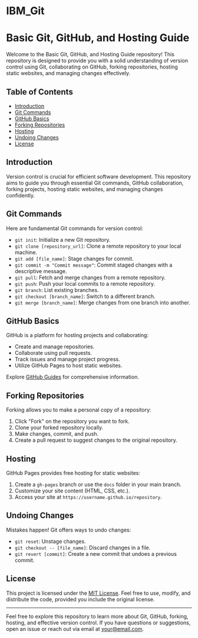 # IBM_Git
# Basic Git, GitHub, and Hosting Guide

Welcome to the Basic Git, GitHub, and Hosting Guide repository! This repository is designed to provide you with a solid understanding of version control using Git, collaborating on GitHub, forking repositories, hosting static websites, and managing changes effectively.

## Table of Contents
- [Introduction](#introduction)
- [Git Commands](#git-commands)
- [GitHub Basics](#github-basics)
- [Forking Repositories](#forking-repositories)
- [Hosting](#hosting)
- [Undoing Changes](#undoing-changes)
- [License](#license)

## Introduction

Version control is crucial for efficient software development. This repository aims to guide you through essential Git commands, GitHub collaboration, forking projects, hosting static websites, and managing changes confidently.

## Git Commands

Here are fundamental Git commands for version control:

- `git init`: Initialize a new Git repository.
- `git clone [repository_url]`: Clone a remote repository to your local machine.
- `git add [file_name]`: Stage changes for commit.
- `git commit -m "Commit message"`: Commit staged changes with a descriptive message.
- `git pull`: Fetch and merge changes from a remote repository.
- `git push`: Push your local commits to a remote repository.
- `git branch`: List existing branches.
- `git checkout [branch_name]`: Switch to a different branch.
- `git merge [branch_name]`: Merge changes from one branch into another.

## GitHub Basics

GitHub is a platform for hosting projects and collaborating:

- Create and manage repositories.
- Collaborate using pull requests.
- Track issues and manage project progress.
- Utilize GitHub Pages to host static websites.

Explore [GitHub Guides](https://guides.github.com/) for comprehensive information.

## Forking Repositories

Forking allows you to make a personal copy of a repository:

1. Click "Fork" on the repository you want to fork.
2. Clone your forked repository locally.
3. Make changes, commit, and push.
4. Create a pull request to suggest changes to the original repository.

## Hosting

GitHub Pages provides free hosting for static websites:

1. Create a `gh-pages` branch or use the `docs` folder in your main branch.
2. Customize your site content (HTML, CSS, etc.).
3. Access your site at `https://username.github.io/repository`.

## Undoing Changes

Mistakes happen! Git offers ways to undo changes:

- `git reset`: Unstage changes.
- `git checkout -- [file_name]`: Discard changes in a file.
- `git revert [commit]`: Create a new commit that undoes a previous commit.

## License

This project is licensed under the [MIT License](LICENSE). Feel free to use, modify, and distribute the code, provided you include the original license.

---

Feel free to explore this repository to learn more about Git, GitHub, forking, hosting, and effective version control. If you have questions or suggestions, open an issue or reach out via email at [your@email.com](mailto:your@email.com).

